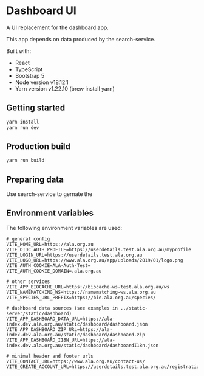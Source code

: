 # Dashboard UI

A UI replacement for the dashboard app. 

This app depends on data produced by the search-service.

Built with:
- React
- TypeScript
- Bootstrap 5
- Node version v18.12.1
- Yarn version v1.22.10 (brew install yarn)

## Getting started

```bash
yarn install
yarn run dev
```

## Production build

```bash
yarn run build
```

## Preparing data

Use search-service to gernate the 

## Environment variables

The following environment variables are used:

```properties
# general config
VITE_HOME_URL=https://ala.org.au
VITE_OIDC_AUTH_PROFILE=https://userdetails.test.ala.org.au/myprofile
VITE_LOGIN_URL=https://userdetails.test.ala.org.au
VITE_LOGO_URL=https://www.ala.org.au/app/uploads/2019/01/logo.png
VITE_AUTH_COOKIE=ALA-Auth-Test=
VITE_AUTH_COOKIE_DOMAIN=.ala.org.au

# other services
VITE_APP_BIOCACHE_URL=https://biocache-ws-test.ala.org.au/ws
VITE_NAMEMATCHING_WS=https://namematching-ws.ala.org.au
VITE_SPECIES_URL_PREFIX=https://bie.ala.org.au/species/

# dashboard data sources (see examples in ../static-server/static/dashboard)
VITE_APP_DASHBOARD_DATA_URL=https://ala-index.dev.ala.org.au/static/dashboard/dashboard.json
VITE_APP_DASHBOARD_ZIP_URL=https://ala-index.dev.ala.org.au/static/dashboard/dashboard.zip
VITE_APP_DASHBOARD_I18N_URL=https://ala-index.dev.ala.org.au/static/dashboard/dashboardI18n.json

# minimal header and footer urls
VITE_CONTACT_URL=https://www.ala.org.au/contact-us/
VITE_CREATE_ACCOUNT_URL=https://userdetails.test.ala.org.au/registration/createAccount
```
